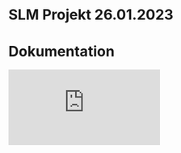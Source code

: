 # SLM Projekt 26.01.2023


# Dokumentation

![Dokumentation](https://github.com/shediyehloo-tgm/TestHediyehlooQuadrieren/blob/master/Testdokumentation.pdf)

